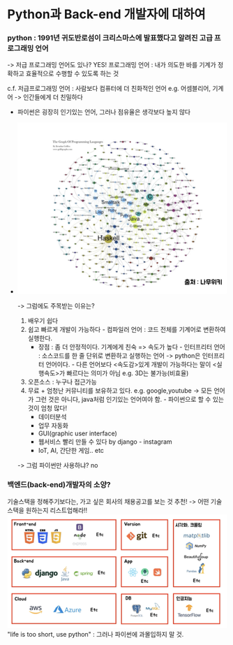 # Python과 Back-end 개발자에 대하여
### python : 1991년 귀도반로섬이 크리스마스에 발표했다고 알려진 고급 프로그래밍 언어

 -> 저급 프로그래밍 언어도 있나? YES!
프로그래밍 언어 : 내가 의도한 바를 기계가 정확하고 효율적으로 수행할 수 있도록 하는 것

c.f. 저급프로그래밍 언어 : 사람보다 컴퓨터에 더 친화적인 언어 e.g. 어셈블리어, 기계어 -> 인간들에게 더 친밀하다
- 파이썬은 굉장히 인기있는 언어, 그러나 점유율은 생각보다 높지 않다
- ![pic1](./img/스크린샷0712_1.png)

  -> 그럼에도 주목받는 이유는?
    1. 배우기 쉽다
    2. 쉽고 빠르게 개발이 가능하다
      - 컴파일러 언어 : 코드 전체를 기계어로 변환하여 실행한다.
       - 장점 : 좀 더 안정적이다. 기계에게 친숙 => 속도가 높다
      - 인터프리터 언어 : 소스코드를 한 줄 단위로 변환하고 실행하는 언어 -> python은 인터프리터 언어이다.
      - 다른 언어보다 <속도감>있게 개발이 가능하다는 말이 <실행속도>가 빠르다는 의미가 아님 e.g. 3D는 불가능(비효율)
    3. 오픈소스 : 누구나 접근가능
    4. 무료 + 엄청난 커뮤니티를 보유하고 있다. e.g. google,youtube -> 모든 언어가 그런 것은 아니다, java처럼 인기있는 언어여야 함.
      - 파이썬으로 할 수 있는 것이 엄청 많다! 
       - 데이터분석
       - 업무 자동화
       - GUI(graphic user interface)
       - 웹서비스 빨리 만들 수 있다 by django - instagram
       - IoT, AI, 간단한 게임.. etc


    -> 그럼 파이썬만 사용하냐? no 
    
### 백엔드(back-end)개발자의 소양? 
기술스택을 정해주기보다는, 가고 싶은 회사의 채용공고를 보는 것 추천! -> 어떤 기술스택을 원하는지 리스트업해라!!
![pic1](./img/스크린샷0712_2.png)
"life is too short, use python" : 그러나 파이썬에 과몰입하지 말 것.
   
       
